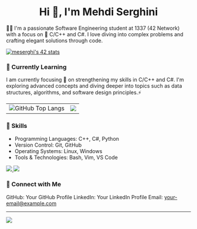 <h1 align="center"> Hi 👋, I'm Mehdi Serghini </h1>


  👨‍💻 I'm a passionate Software Engineering student at 1337 (42 Network) with a focus on 👀 C/C++ and C#. I love diving into complex problems and crafting elegant solutions through code.

<!-- - 👯 I’m looking to collaborate on ...
- 🤔 I’m looking for help with ...
- 💬 Ask me about ...
- 📫 How to reach me: ...
- 😄 Pronouns: ...
- ⚡ Fun fact: ... -->

<a href="https://github.com/oakoudad/badge42"><img src="https://badge.mediaplus.ma/greenbinary/meserghi" alt="meserghi's 42 stats" /></a>

### 🌱 Currently Learning
I am currently focusing 💬 on strengthening my skills in C/C++ and C#. I'm exploring advanced concepts and diving deeper into topics such as data structures, algorithms, and software design principles.⚡


<table style="border: none;">
  <tr>
    <td style="border: none;">
<img src="https://github-readme-stats.vercel.app/api/top-langs/?username=Serghini04&theme=dark&hide_border=false&include_all_commits=false&count_private=false&layout=compact" alt="GitHub Top Langs" style="border: none;" />
    </td>
    <td style="border: none;">
      <img src="https://streak-stats.demolab.com?user=Serghini04&theme=dracula&exclude_days=Sun"/>
    </td>
  </tr>
</table>

### 🚀 Skills
- Programming Languages: C++, C#, Python
- Version Control: Git, GitHub
- Operating Systems: Linux, Windows
- Tools & Technologies: Bash, Vim, VS Code
<p align="left">
  <a href="https://skillicons.dev">
    <img src="https://skillicons.dev/icons?i=c,cpp"/>
    <img src="https://skillicons.dev/icons?i=git,github,bash,linux,vim,vscode" />
  </a>
</p>

### 🔗 Connect with Me
GitHub: Your GitHub Profile
LinkedIn: Your LinkedIn Profile
Email: your-email@example.com

---
[![](https://visitcount.itsvg.in/api?id=Serghini04&icon=0&color=0)](https://visitcount.itsvg.in)

<!-- Proudly created with GPRM ( https://gprm.itsvg.in ) -->

